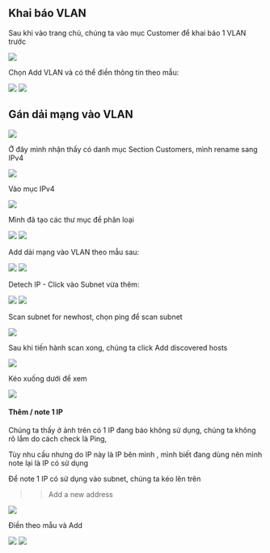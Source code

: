 ## Khai báo VLAN
Sau khi vào trang chủ, chúng ta vào mục Customer để khai báo 1 VLAN trước

  <img src="ipamimages/38.png">

Chọn Add VLAN và có thể điền thông tin theo mẫu:

  <img src="ipamimages/40.png">

  <img src="ipamimages/39.png">

## Gán dải mạng vào VLAN

  <img src="ipamimages/40.png">

Ở đây mình nhận thấy có danh mục Section Customers, mình rename sang IPv4

  <img src="ipamimages/42.png">

Vào mục IPv4

  <img src="ipamimages/43.png">

Mình đã tạo các thư mục để phân loại

  <img src="ipamimages/44.png">

  <img src="ipamimages/45.png">

Add dải mạng vào VLAN theo mẫu sau:

  <img src="ipamimages/46.png">
  <img src="ipamimages/47.png">

Detech IP - Click vào Subnet vừa thêm:

  <img src="ipamimages/48.png">

  <img src="ipamimages/49.png">

Scan subnet for newhost, chọn ping để scan subnet

 <img src="ipamimages/50.png">

Sau khi tiến hành scan xong, chúng ta click Add discovered hosts

 <img src="ipamimages/51.png">

Kéo xuống dưới để xem

 <img src="ipamimages/52.png">

#### Thêm / note 1 IP

Chúng ta thấy ở ảnh trên có 1 IP đang báo không sử dụng, chúng ta không rõ lắm do cách check là Ping,

Tùy nhu cầu nhưng do IP này là IP bên mình , mình biết đang dùng nên mình note lại là IP có sử dụng

Để note 1 IP có sử dụng vào subnet, chúng ta kéo lên trên 

>> Add a new address

  <img src="ipamimages/53.png">

Điền theo mẫu và Add

  <img src="ipamimages/54.png">

  <img src="ipamimages/55.png">